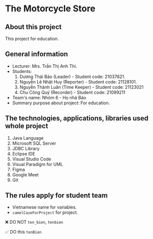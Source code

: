 # The Motorcycle Store
## About this project
This project for education.
## General information
- Lecturer: Mrs. Trần Thị Anh Thi.
- Students:
    1. Dương Thái Bảo (Leader) - Student code: 21037621.
    2. Nguyễn Lê Nhật Huy (Reporter) - Student code: 21128101.
    3. Nguyễn Thành Luân (Time Keeper) - Student code: 21123021
    4. Chu Công Quý (Recorder) - Student code: 21099211
- Team's name: Nhóm 6 - Họ nhà Báo
- Summary purpose about project: For education.
## The technologies, applications, libraries used whole project
1. Java Language
2. Microsoft SQL Server
3. JDBC Library
4. Eclipse IDE
5. Visual Studio Code
6. Visual Paradigm for UML
7. Figma
8. Google Meet
9. Git
## The rules apply for student team

- Vietnamese name for variables.
- `camelCaseForProject` for project.

❌ DO NOT `ten_bien`, `tenbien`

✅ DO this `tenBien`
